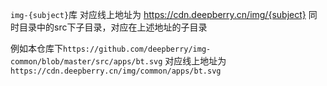 `img-{subject}`库
对应线上地址为 https://cdn.deepberry.cn/img/{subject}
同时目录中的src下子目录，对应在上述地址的子目录

例如本仓库下`https://github.com/deepberry/img-common/blob/master/src/apps/bt.svg`
对应线上地址为`https://cdn.deepberry.cn/img/common/apps/bt.svg`

